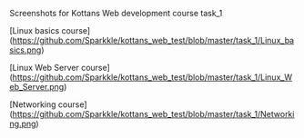 Screenshots for Kottans Web development course task_1

[Linux basics course] (https://github.com/Sparkkle/kottans_web_test/blob/master/task_1/Linux_basics.png)

[Linux Web Server course] (https://github.com/Sparkkle/kottans_web_test/blob/master/task_1/Linux_Web_Server.png)

[Networking course] (https://github.com/Sparkkle/kottans_web_test/blob/master/task_1/Networking.png)
